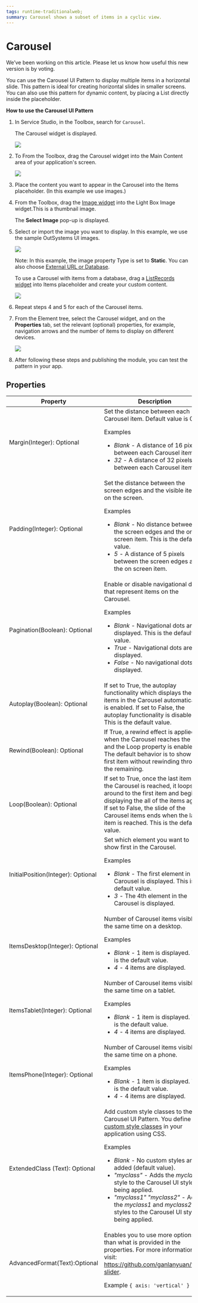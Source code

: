 ```yaml
---
tags: runtime-traditionalweb; 
summary: Carousel shows a subset of items in a cyclic view.
---
```


# Carousel

<div class="info" markdown="1">
We’ve been working on this article. Please let us know how useful this new version is by voting.
</div>

You can use the Carousel UI Pattern to display multiple items in a horizontal slide. This pattern is ideal for creating horizontal slides in smaller screens. You can also use this pattern for dynamic content, by placing a List directly inside the placeholder. 


**How to use the Carousel UI Pattern**


1. In Service Studio, in the Toolbox, search for `Carousel`.
  
     The Carousel widget is displayed.

    ![](images/carousel-widget.png)
    
1. To From the Toolbox, drag the Carousel widget into the Main Content area of your application's screen. 
   
   ![](images/carousel-image-9.png)

1. Place the content you want to appear in the Carousel into the Items placeholder. (In this example we use images.) 

1. From the Toolbox, drag the [Image widget](<../../../../../ref/lang/auto/Class.Image Widget.final.md>) into the Light Box Image widget.This is a thumbnail image. 

    The **Select Image** pop-up is displayed.

1. Select or import the image you want to display. In this example, we use the sample OutSystems UI images.

    ![](<images/carousel-image-10.png>)

    Note: In this example, the image property Type is set to **Static**. You can also choose [External URL or Database](../../../../../develop/ui/image/display-image.md).
    
    To use a Carousel with items from a database, drag a [ListRecords widget](<../../../../../ref/lang/auto/Class.List Records Widget.final.md>) into Items placeholder and create your custom content.

    ![](<images/carousel-image-2.png>)

1. Repeat steps 4 and 5 for each of the Carousel items. 
    
1. From the Element tree, select the Carousel widget, and on the **Properties** tab, set the relevant (optional) properties, for example, navigation arrows and the number of items to display on different devices.

    ![](images/carousel-image-11.png)  
    
1. After following these steps and publishing the module, you can test the pattern in your app.

## Properties

| **Property** |  **Description** |
|---|---|
|Margin(Integer): Optional  |  Set the distance between each Carousel item. Default value is 0.<p>Examples<ul><li>_Blank_ - A distance of 16 pixels between each Carousel item.</li><li>_32_ - A distance of 32 pixels between each Carousel item.</li></ul></p>  |
|Padding(Integer): Optional |  Set the distance between the screen edges and the visible items on the screen. <p>Examples<ul><li>_Blank_ - No distance between the screen edges and the on screen item. This is the default value.</li><li>_5_ - A distance of 5 pixels between the screen edges and the on screen item.</li></ul></p> |
| Pagination(Boolean): Optional  | Enable or disable navigational dots that represent items on the Carousel.<p>Examples<ul><li>_Blank_ - Navigational dots are displayed. This is the default value.</li><li>_True_ - Navigational dots are displayed.</li><li>_False_ - No navigational dots are displayed.</li></ul></p> |
| Autoplay(Boolean): Optional  | If set to True, the autoplay functionality which displays the items in the Carousel automatically is enabled. If set to False, the autoplay functionality is disabled. This is the default value.| 
| Rewind(Boolean): Optional  | If True, a rewind effect is applied when the Carousel reaches the end and the Loop property is enabled. The default behavior is to show the first item without rewinding through the remaining. | 
| Loop(Boolean): Optional  | If set to True, once the last item in the Carousel is reached, it loops around to the first item and begins displaying the all of the items again. If set to False, the slide of the Carousel items ends when the last item is reached. This is the default value.|
| InitialPosition(Integer): Optional  |  Set which element you want to show first in the Carousel. <p>Examples <ul><li>_Blank_ - The first element in the Carousel is displayed. This is the default value.</li><li>_3_ - The 4th element in the Carousel is displayed. </li></ul></p>|
|ItemsDesktop(Integer): Optional  |  Number of Carousel items visible at the same time on a desktop.<p>Examples<ul><li>_Blank_ - 1 item is displayed. This is the default value.</li><li>_4_ - 4 items are displayed.</li></ul></p> |  
|ItemsTablet(Integer): Optional  | Number of Carousel items visible at the same time on a tablet.<p>Examples<ul><li>_Blank_ - 1 item is displayed. This is the default value.</li><li>_4_ - 4 items are displayed.</li></ul></p>| 
|ItemsPhone(Integer): Optional  | Number of Carousel items visible at the same time on a phone.<p>Examples<ul><li>_Blank_ - 1 item is displayed. This is the default value.</li><li>_4_ - 4 items are displayed.</li></ul></p> |
| ExtendedClass (Text): Optional |  Add custom style classes to the Carousel UI Pattern. You define your [custom style classes](../../../../../develop/ui/look-feel/css.md) in your application using CSS. <p>Examples <ul><li>_Blank_ - No custom styles are added (default value).</li><li>_"myclass"_ - Adds the _myclass_ style to the Carousel UI styles being applied.</li><li>_"myclass1" "myclass2"_ - Adds the _myclass1_ and _myclass2_ styles to the Carousel UI styles being applied.</li></ul></p> |
| AdvancedFormat(Text):Optional  |  Enables you to use more options than what is provided in the properties. For more information, visit: https://github.com/ganlanyuan/tiny-slider. <p>Example `{ axis: 'vertical' }`</p> |
